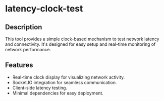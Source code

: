 # latency-clock-test
## Description
This tool provides a simple clock-based mechanism to test network latency and connectivity. It's designed for easy setup and real-time monitoring of network performance.

## Features
- Real-time clock display for visualizing network activity.
- Socket.IO integration for seamless communication.
- Client-side latency testing.
- Minimal dependencies for easy deployment.
